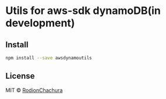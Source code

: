 # Utils for aws-sdk dynamoDB(in development)

## Install

```bash
npm install --save awsdynamoutils
```
## License

MIT © [RodionChachura](https://geekrodion.com)

